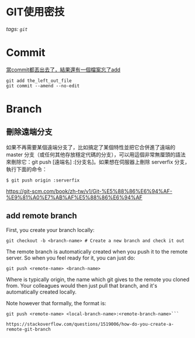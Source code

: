 GIT使用密技
===
###### tags: `git`

# Commit
[當commit都丟出去了，結果還有一個檔案忘了add](https://stackoverflow.com/questions/40503417/how-to-add-a-file-to-the-last-commit-in-git)

```bash=
git add the_left_out_file
git commit --amend --no-edit
```



# Branch

## 刪除遠端分支
如果不再需要某個遠端分支了，比如搞定了某個特性並把它合併進了遠端的 master 分支（或任何其他存放穩定代碼的分支），可以用這個非常無厘頭的語法來刪除它：git push [遠端名] :[分支名]。如果想在伺服器上刪除 serverfix 分支，執行下面的命令：

```shell=
$ git push origin :serverfix
```

https://git-scm.com/book/zh-tw/v1/Git-%E5%88%86%E6%94%AF-%E9%81%A0%E7%AB%AF%E5%88%86%E6%94%AF


## add remote branch
First, you create your branch locally:

```shell=
git checkout -b <branch-name> # Create a new branch and check it out
```
The remote branch is automatically created when you push it to the remote server. So when you feel ready for it, you can just do:

```shell=
git push <remote-name> <branch-name> 
```


Where <remote-name> is typically origin, the name which git gives to the remote you cloned from. Your colleagues would then just pull that branch, and it's automatically created locally.

Note however that formally, the format is:

```shell=
git push <remote-name> <local-branch-name>:<remote-branch-name>```

https://stackoverflow.com/questions/1519006/how-do-you-create-a-remote-git-branch